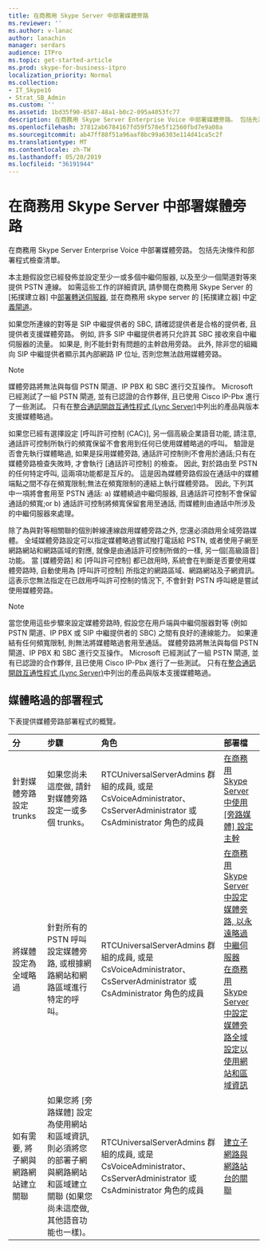```yaml
---
title: 在商務用 Skype Server 中部署媒體旁路
ms.reviewer: ''
ms.author: v-lanac
author: lanachin
manager: serdars
audience: ITPro
ms.topic: get-started-article
ms.prod: skype-for-business-itpro
localization_priority: Normal
ms.collection:
- IT_Skype16
- Strat_SB_Admin
ms.custom: ''
ms.assetid: 1bd35f90-8587-48a1-b0c2-095a4053fc77
description: 在商務用 Skype Server Enterprise Voice 中部署媒體旁路。 包括先決條件和部署程式檢查清單。
ms.openlocfilehash: 37812ab6784167fd59f578e5f12560fbd7e9a08a
ms.sourcegitcommit: ab47ff88f51a96aaf8bc99a6303e114d41ca5c2f
ms.translationtype: MT
ms.contentlocale: zh-TW
ms.lasthandoff: 05/20/2019
ms.locfileid: "36191944"
---
```

# <a name="deploy-media-bypass-in-skype-for-business-server"></a>在商務用 Skype Server 中部署媒體旁路
 
在商務用 Skype Server Enterprise Voice 中部署媒體旁路。 包括先決條件和部署程式檢查清單。
  
本主題假設您已經發佈並設定至少一或多個中繼伺服器, 以及至少一個閘道對等來提供 PSTN 連線。 如需這些工作的詳細資訊, 請參閱在商務用 Skype Server 的 [拓撲建立器] 中[部署轉送伺服器](deploy-a-mediation-server.md), 並在商務用 skype server 的 [拓撲建立器] 中[定義閘道](define-a-gateway.md)。
  
 如果您所連線的對等是 SIP 中繼提供者的 SBC, 請確認提供者是合格的提供者, 且提供者支援媒體旁路。 例如, 許多 SIP 中繼提供者將只允許其 SBC 接收來自中繼伺服器的流量。 如果是, 則不能針對有問題的主幹啟用旁路。 此外, 除非您的組織向 SIP 中繼提供者顯示其內部網路 IP 位址, 否則您無法啟用媒體旁路。
  
> [!NOTE]
> 媒體旁路將無法與每個 PSTN 閘道、IP PBX 和 SBC 進行交互操作。 Microsoft 已經測試了一組 PSTN 閘道, 並有已認證的合作夥伴, 且已使用 Cisco IP-Pbx 進行了一些測試。 只有在[整合通訊開啟互通性程式 (Lync Server)](https://go.microsoft.com/fwlink/p/?linkId=214406)中列出的產品與版本支援媒體略過。 
  
如果您已經有選擇設定 [呼叫許可控制 (CAC)], 另一個高級企業語音功能, 請注意, 通話許可控制所執行的頻寬保留不會套用到任何已使用媒體略過的呼叫。 驗證是否會先執行媒體略過, 如果是採用媒體旁路, 通話許可控制則不會用於通話;只有在媒體旁路檢查失敗時, 才會執行 [通話許可控制] 的檢查。 因此, 對於路由至 PSTN 的任何特定呼叫, 這兩項功能都是互斥的。 這是因為媒體旁路假設在通話中的媒體端點之間不存在頻寬限制;無法在頻寬限制的連結上執行媒體旁路。 因此, 下列其中一項將會套用至 PSTN 通話: a) 媒體繞過中繼伺服器, 且通話許可控制不會保留通話的頻寬;or b) 通話許可控制將頻寬保留套用至通話, 而媒體則由通話中所涉及的中繼伺服器來處理。
  
除了為與對等相關聯的個別幹線連線啟用媒體旁路之外, 您還必須啟用全域旁路媒體。 全域媒體旁路設定可以指定媒體略過嘗試撥打電話給 PSTN, 或者使用子網至網路網站和網路區域的對應, 就像是由通話許可控制所做的一樣, 另一個[高級語音] 功能。 當 [媒體旁路] 和 [呼叫許可控制] 都已啟用時, 系統會在判斷是否要使用媒體旁路時, 自動使用為 [呼叫許可控制] 所指定的網路區域、網路網站及子網資訊。 這表示您無法指定在已啟用呼叫許可控制的情況下, 不會針對 PSTN 呼叫總是嘗試使用媒體旁路。
  
> [!NOTE]
> 當您使用這些步驟來設定媒體旁路時, 假設您在用戶端與中繼伺服器對等 (例如 PSTN 閘道、IP PBX 或 SIP 中繼提供者的 SBC) 之間有良好的連線能力。 如果連結有任何頻寬限制, 則無法將媒體略過套用至通話。 媒體旁路將無法與每個 PSTN 閘道、IP PBX 和 SBC 進行交互操作。 Microsoft 已經測試了一組 PSTN 閘道, 並有已認證的合作夥伴, 且已使用 Cisco IP-Pbx 進行了一些測試。 只有在[整合通訊開啟互通性程式 (Lync Server)](https://go.microsoft.com/fwlink/p/?linkId=214406)中列出的產品與版本支援媒體略過。 
  
## <a name="deployment-process-for-media-bypass"></a>媒體略過的部署程式

下表提供媒體旁路部署程式的概覽。 
  
|**分**|**步驟**|**角色**|**部署檔**|
|:-----|:-----|:-----|:-----|
|針對媒體旁路設定 trunks  <br/> |如果您尚未這麼做, 請針對媒體旁路設定一或多個 trunks。  <br/> | RTCUniversalServerAdmins 群組的成員, 或是 CsVoiceAdministrator、CsServerAdministrator 或 CsAdministrator 角色的成員 <br/> |[在商務用 Skype Server 中使用 [旁路媒體] 設定主幹](configure-trunk-with-media-bypass.md) <br/> |
|將媒體設定為全域略過  <br/> |針對所有的 PSTN 呼叫設定媒體旁路, 或根據網路網站和網路區域進行特定的呼叫。  <br/> | RTCUniversalServerAdmins 群組的成員, 或是 CsVoiceAdministrator、CsServerAdministrator 或 CsAdministrator 角色的成員 <br/> |[在商務用 Skype Server 中設定媒體旁路, 以永遠略過中繼伺服器](bypass-the-mediation-server.md) <br/> [在商務用 Skype Server 中設定媒體旁路全域設定以使用網站和區域資訊](use-site-and-region-information.md) <br/> |
|如有需要, 將子網與網路網站建立關聯  <br/> |如果您將 [旁路媒體] 設定為使用網站和區域資訊, 則必須將您的部署子網與網路網站和區域建立關聯 (如果您尚未這麼做, 其他語音功能也一樣)。  <br/> | RTCUniversalServerAdmins 群組的成員, 或是 CsVoiceAdministrator、CsServerAdministrator 或 CsAdministrator 角色的成員 <br/> |[建立子網路與網路站台的關聯](deploy-network.md#BKMK_AssociateSubnets) <br/> |
   

